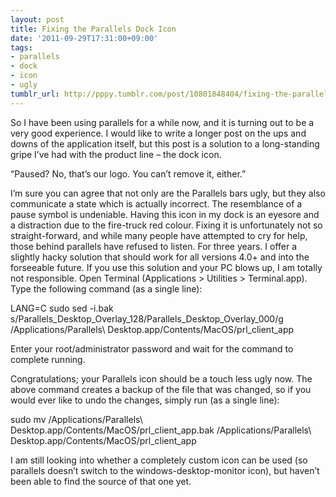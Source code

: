 ```yaml
---
layout: post
title: Fixing the Parallels Dock Icon
date: '2011-09-29T17:31:00+09:00'
tags:
- parallels
- dock
- icon
- ugly
tumblr_url: http://pppy.tumblr.com/post/10801848404/fixing-the-parallels-dock-icon
---
```

So I have been using parallels for a while now, and it is turning out to be a very good experience. I would like to write a longer post on the ups and downs of the application itself, but this post is a solution to a long-standing gripe I’ve had with the product line – the dock icon.


“Paused? No, that’s our logo. You can’t remove it, either.”

I’m sure you can agree that not only are the Parallels bars ugly, but they also communicate a state which is actually incorrect. The resemblance of a pause symbol is undeniable. Having this icon in my dock is an eyesore and a distraction due to the fire-truck red colour.
Fixing it is unfortunately not so straight-forward, and while many people have attempted to cry for help, those behind parallels have refused to listen. For three years.
I offer a slightly hacky solution that should work for all versions 4.0+ and into the forseeable future. If you use this solution and your PC blows up, I am totally not responsible.
Open Terminal (Applications > Utilities > Terminal.app).
Type the following command (as a single line):

LANG=C sudo sed -i.bak s/Parallels_Desktop_Overlay_128/Parallels_Desktop_Overlay_000/g /Applications/Parallels\ Desktop.app/Contents/MacOS/prl_client_app

Enter your root/administrator password and wait for the command to complete running.

Congratulations; your Parallels icon should be a touch less ugly now. The above command creates a backup of the file that was changed, so if you would ever like to undo the changes, simply run (as a single line):

sudo mv /Applications/Parallels\ Desktop.app/Contents/MacOS/prl_client_app.bak /Applications/Parallels\ Desktop.app/Contents/MacOS/prl_client_app

I am still looking into whether a completely custom icon can be used (so parallels doesn’t switch to the windows-desktop-monitor icon), but haven’t been able to find the source of that one yet.
